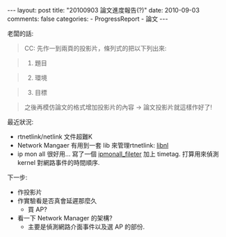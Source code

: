 --- layout: post title: "20100903 論文進度報告(?)" date: 2010-09-03 comments: false categories: - ProgressReport - 論文 --- 

老闆的話:

> CC: 先作一到兩頁的投影片，條列式的把以下列出來:

>

>   1. 題目

>   2. 環境

>   3. 目標

> 之後再模仿論文的格式增加投影片的內容 -> 論文投影片就這樣作好了!

  
最近狀況:

  * rtnetlink/netlink 文件超難K 
  * Network Mangaer 有用到一套 lib 來管理rtnetlink: [libnl](http://www.infradead.org/%7Etgr/libnl/doc/core_doc.html)
  * ip mon all 很好用... 寫了一個 [ipmonall_fileter](http://gist.github.com/563550) 加上 timetag. 打算用來偵測 kernel 對網路事件的時間順序.  

  
下一步:

  * 作投影片
  * 作實驗看是否真會延遲那麼久
    * 買 AP?
  * 看一下 Network Manager 的架構?
    * 主要是偵測網路介面事件以及選 AP 的部份.

